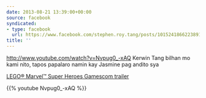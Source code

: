 ```yaml
---
date: 2013-08-21 13:39:00+00:00
source: facebook
syndicated:
- type: facebook
  url: https://www.facebook.com/stephen.roy.tang/posts/10152418662238912
title: ''
---
```


http://www.youtube.com/watch?v=Nvpug0_-xAQ Kerwin Tang bilhan mo kami nito, tapos papalaro namin kay Jasmine pag andito sya

[LEGO® Marvel™ Super Heroes Gamescom trailer](https://www.youtube.com/watch?v=Nvpug0_-xAQ)



{{% youtube Nvpug0_-xAQ %}}